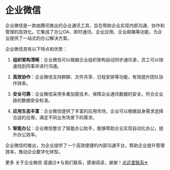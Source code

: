 # 企业微信

企业微信是一款由腾讯推出的企业通讯工具，旨在帮助企业实现内部沟通、协作和管理的高效化。它集成了办公OA、即时通讯、企业应用、企业邮箱等功能，为企业提供了一站式的办公解决方案。

企业微信具有以下特点和优势：

1. **组织架构清晰**：企业微信可以根据企业组织架构自动同步通讯录，员工可以快速找到同事并进行沟通。

2. **高效协作**：企业微信支持群聊、文件共享、日程安排等功能，有效提升团队协作效率。

3. **安全可靠**：企业微信采用多重加密技术，保障企业通讯数据的安全，符合企业级的数据安全标准。

4. **应用生态丰富**：企业微信提供了丰富的应用市场，企业可以根据自身需求选择合适的应用，满足不同业务场景下的需求。

5. **智能办公**：企业微信整合了智能办公助手，能够帮助企业实现自动化办公，提升办公效率。

企业微信的推出，为企业提供了一个高效便捷的内部沟通平台，帮助企业提升管理效率，推动企业数字化转型。

更多 关于企业微信 请通过✈与我们联系，感谢阅读，谢谢！[点这里联系✈](https://tg.k02.cc)